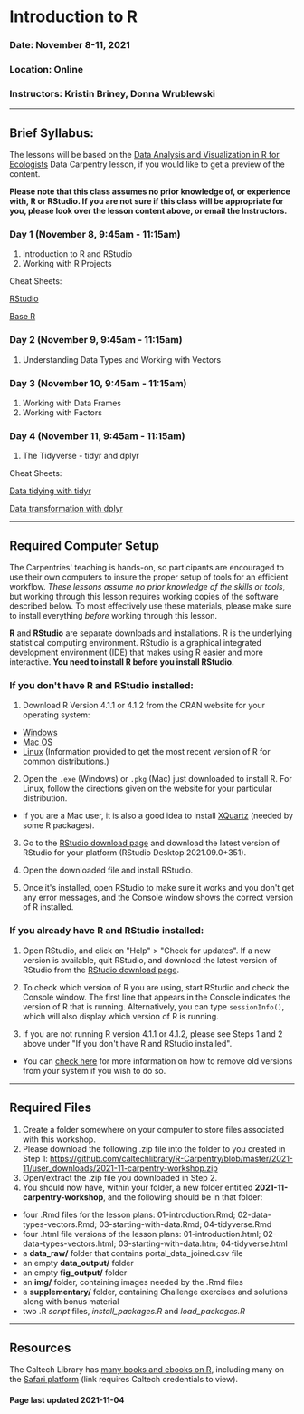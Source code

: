 # Introduction to R

### Date: November 8-11, 2021

### Location: Online

### Instructors: Kristin Briney, Donna Wrublewski

---

## Brief Syllabus:

The lessons will be based on the
[Data Analysis and Visualization in R for Ecologists](https://datacarpentry.org/R-ecology-lesson/index.html)
Data Carpentry lesson, if you would like to get a preview of the content.

**Please note that this class assumes no prior knowledge of, or experience with, R or RStudio. If you are not sure if this
class will be appropriate for you, please look over the lesson content above, or email the Instructors.**

### Day 1 (November 8, 9:45am - 11:15am)

1. Introduction to R and RStudio
2. Working with R Projects

Cheat Sheets:

[RStudio](https://raw.githubusercontent.com/rstudio/cheatsheets/main/rstudio-ide.pdf)

[Base R](http://github.com/rstudio/cheatsheets/raw/master/base-r.pdf)


### Day 2 (November 9, 9:45am - 11:15am)

1. Understanding Data Types and Working with Vectors


### Day 3 (November 10, 9:45am - 11:15am)

1. Working with Data Frames
2. Working with Factors


### Day 4 (November 11, 9:45am - 11:15am)

1. The Tidyverse - tidyr and dplyr

Cheat Sheets:

[Data tidying with tidyr](https://raw.githubusercontent.com/rstudio/cheatsheets/main/tidyr.pdf)

[Data transformation with dplyr](https://raw.githubusercontent.com/rstudio/cheatsheets/main/data-transformation.pdf)

---

## Required Computer Setup

The Carpentries' teaching is hands-on, so participants are encouraged to use
their own computers to insure the proper setup of tools for an efficient
workflow. *These lessons assume no prior knowledge of the skills or tools*, but
working through this lesson requires working copies of the software described
below. To most effectively use these materials, please make sure to install
everything *before* working through this lesson.

**R** and **RStudio** are separate downloads and installations. R is the
underlying statistical computing environment. RStudio is a graphical integrated
development environment (IDE) that makes using R easier and more interactive.
**You need to install R before you install RStudio.**

### If you don't have R and RStudio installed:

1. Download R Version 4.1.1 or 4.1.2 from the CRAN website for your operating system:
  * [Windows](http://cran.r-project.org/bin/windows/base/release.htm)
  * [Mac OS](http://cran.r-project.org/bin/macosx/)
  * [Linux](https://cloud.r-project.org/bin/linux) (Information provided to get the most recent version of R for common distributions.)


2. Open the `.exe` (Windows) or `.pkg` (Mac) just downloaded to install R. For Linux, follow the
directions given on the website for your particular distribution.
  * If you are a Mac user, it is also a good idea to install [XQuartz](https://www.xquartz.org/) (needed by some R packages).


3. Go to the [RStudio download page](https://www.rstudio.com/products/rstudio/download/#download) and
download the latest version of RStudio for your platform (RStudio Desktop 2021.09.0+351).


4. Open the downloaded file and install RStudio.


5. Once it's installed, open RStudio to make sure it works and you don't get any error messages, and the Console window shows the
correct version of R installed.

### If you already have R and RStudio installed:

1. Open RStudio, and click on "Help" > "Check for updates". If a new version is
available, quit RStudio, and download the latest version of RStudio from the
[RStudio download page](https://www.rstudio.com/products/rstudio/download/#download).

2. To check which version of R you are using, start RStudio and check the Console window. The first line that appears in the Console indicates the version of R that is running. Alternatively, you can type `sessionInfo()`, which will also display which version of R is running.

3. If you are not running R version 4.1.1 or 4.1.2, please see Steps 1 and 2 above under "If you don't have R and RStudio installed".
  * You can [check here](https://cran.r-project.org/bin/windows/base/rw-FAQ.html#How-do-I-UNinstall-R_003f) for more information on how to remove old versions from your system if you wish to do so.

---

## Required Files

1. Create a folder somewhere on your computer to store files associated with this workshop.
2. Please download the following .zip file into the folder to you created in Step 1: https://github.com/caltechlibrary/R-Carpentry/blob/master/2021-11/user_downloads/2021-11-carpentry-workshop.zip
3. Open/extract the .zip file you downloaded in Step 2.
4. You should now have, within your folder, a new folder entitled **2021-11-carpentry-workshop**, and the following should be in that folder:
  * four .Rmd files for the lesson plans: 01-introduction.Rmd; 02-data-types-vectors.Rmd; 03-starting-with-data.Rmd; 04-tidyverse.Rmd
  * four .html file versions of the lesson plans: 01-introduction.html; 02-data-types-vectors.html; 03-starting-with-data.htm; 04-tidyverse.html
  * a **data_raw/** folder that contains portal_data_joined.csv file
  * an empty **data_output/** folder
  * an empty **fig_output/** folder
  * an **img/** folder, containing images needed by the .Rmd files
  * a **supplementary/** folder, containing Challenge exercises and solutions along with bonus material
  * two .R *script* files, *install_packages.R* and *load_packages.R*

---

## Resources

The Caltech Library has [many books and ebooks on R](https://search.ebscohost.com/login.aspx?direct=true&AuthType=ip,sso&bquery=R+programming&cli0=FT1&clv0=Y&type=1&searchMode=And&site=eds-live&scope=site&custid=s8984125&groupid=main&profile=eds), including many on the [Safari platform](https://search.ebscohost.com/login.aspx?direct=true&AuthType=ip,sso&db=cat08655a&AN=clc.873aa4f7.3003.456e.afec.8f394b2ad7ce&site=eds-live&scope=site&custid=s8984125&groupid=main&profile=eds) (link requires Caltech credentials to view).


#### Page last updated 2021-11-04
